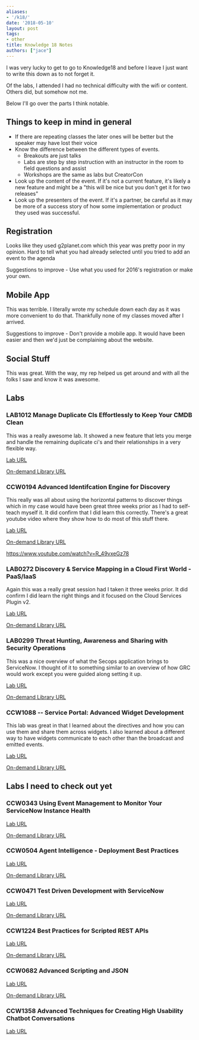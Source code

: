 ```yaml
---
aliases:
- '/k18/'
date: '2018-05-10'
layout: post
tags:
- other
title: Knowledge 18 Notes
authors: ["jace"]
---
```


I was very lucky to get to go to Knowledge18 and before I leave I just
want to write this down as to not forget it.

Of the labs, I attended I had no technical difficulty with the wifi or
content. Others did, but somehow not me.

Below I'll go over the parts I think notable.

## Things to keep in mind in general

-   If there are repeating classes the later ones will be better but the
    speaker may have lost their voice
-   Know the difference between the different types of events.
    -   Breakouts are just talks
    -   Labs are step by step instruction with an instructor in the room
        to field questions and assist
    -   Workshops are the same as labs but CreatorCon
-   Look up the content of the event. If it's not a current feature,
    it's likely a new feature and might be a "this will be nice but you
    don't get it for two releases"
-   Look up the presenters of the event. If it's a partner, be careful
    as it may be more of a success story of how some implementation or
    product they used was successful.

## Registration

Looks like they used g2planet.com which this year was pretty poor in my
opinion. Hard to tell what you had already selected until you tried to
add an event to the agenda

Suggestions to improve - Use what you used for 2016's registration or
make your own.

## Mobile App

This was terrible. I literally wrote my schedule down each day as it was
more convenient to do that. Thankfully none of my classes moved after I
arrived.

Suggestions to improve - Don't provide a mobile app. It would have been
easier and then we'd just be complaining about the website.

## Social Stuff

This was great. With the way, my rep helped us get around and with all
the folks I saw and know it was awesome.

## Labs

### LAB1012 Manage Duplicate CIs Effortlessly to Keep Your CMDB Clean

This was a really awesome lab. It showed a new feature that lets you
merge and handle the remaining duplicate ci's and their relationships in
a very flexible way.

[Lab
URL](https://developer.servicenow.com/app.do#!/event/knowledge18/LAB1012)

[On-demand Library
URL](https://community.servicenow.com/community?id=community_search&q=LAB1012)

### CCW0194 Advanced Identifcation Engine for Discovery

This really was all about using the horizontal patterns to discover
things which in my case would have been great three weeks prior as I had
to self-teach myself it. It did confirm that I did learn this correctly.
There's a great youtube video where they show how to do most of this
stuff there.

[Lab
URL](https://developer.servicenow.com/app.do#!/event/creatorcon18/CCW0194)

[On-demand Library
URL](https://community.servicenow.com/community?id=community_search&q=CCW0194)

<https://www.youtube.com/watch?v=R_49vxeGz78>

### LAB0272 Discovery & Service Mapping in a Cloud First World - PaaS/IaaS

Again this was a really great session had I taken it three weeks prior.
It did confirm I did learn the right things and it focused on the Cloud
Services Plugin v2.

[Lab
URL](https://developer.servicenow.com/app.do#!/event/knowledge18/LAB0272)

[On-demand Library
URL](https://community.servicenow.com/community?id=community_search&q=LAB0272)

### LAB0299 Threat Hunting, Awareness and Sharing with Security Operations

This was a nice overview of what the Secops application brings to
ServiceNow. I thought of it to something similar to an overview of how
GRC would work except you were guided along setting it up.

[Lab
URL](https://developer.servicenow.com/app.do#!/event/knowledge18/LAB0299)

[On-demand Library
URL](https://community.servicenow.com/community?id=community_search&q=LAB0299)

### CCW1088 -- Service Portal: Advanced Widget Development

This lab was great in that I learned about the directives and how you
can use them and share them across widgets. I also learned about a
different way to have widgets communicate to each other than the
broadcast and emitted events.

[Lab
URL](https://developer.servicenow.com/app.do#!/event/creatorcon18/CCW1088)

[On-demand Library
URL](https://community.servicenow.com/community?id=community_search&q=CCW1088)

## Labs I need to check out yet

### CCW0343 Using Event Management to Monitor Your ServiceNow Instance Health

[Lab
URL](https://developer.servicenow.com/app.do#!/event/creatorcon18/CCW0343)

[On-demand Library
URL](https://community.servicenow.com/community?id=community_search&q=CCW0343)

### CCW0504 Agent Intelligence - Deployment Best Practices

[Lab
URL](https://developer.servicenow.com/app.do#!/event/creatorcon18/CCW0504)

[On-demand Library
URL](https://community.servicenow.com/community?id=community_search&q=CCW0504)

### CCW0471 Test Driven Development with ServiceNow

[Lab
URL](https://developer.servicenow.com/app.do#!/event/creatorcon18/CCW0471)

[On-demand Library
URL](https://community.servicenow.com/community?id=community_search&q=CCW0471)

### CCW1224 Best Practices for Scripted REST APIs

[Lab
URL](https://developer.servicenow.com/app.do#!/event/creatorcon18/CCW1224)

[On-demand Library
URL](https://community.servicenow.com/community?id=community_search&q=CCW1224)

### CCW0682 Advanced Scripting and JSON

[Lab
URL](https://developer.servicenow.com/app.do#!/event/creatorcon18/CCW0682)

[On-demand Library
URL](https://community.servicenow.com/community?id=community_search&q=CCW0682)

### CCW1358 Advanced Techniques for Creating High Usability Chatbot Conversations

[Lab
URL](https://developer.servicenow.com/app.do#!/event/creatorcon18/CCW1358)
